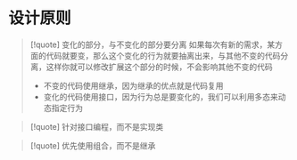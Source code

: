 # 设计原则
>[!quote] 变化的部分，与不变化的部分要分离
> 如果每次有新的需求，某方面的代码就要变，那么这个变化的行为就要抽离出来，与其他不变的代码分离，这样你就可以修改扩展这个部分的时候，不会影响其他不变的代码
> - 不变的代码使用继承，因为继承的优点就是代码复用
> - 变化的代码使用接口，因为行为总是要变化的，我们可以利用多态来动态指定行为


>[!quote] 针对接口编程，而不是实现类

>[!quote] 优先使用组合，而不是继承



